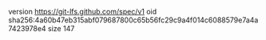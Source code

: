 version https://git-lfs.github.com/spec/v1
oid sha256:4a60b47eb315abf079687800c65b56fc29c9a4f014c6088579e7a4a7423978e4
size 147
